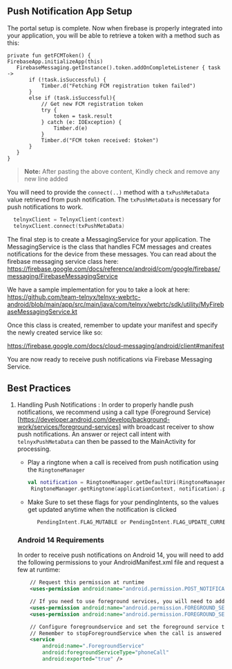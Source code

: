 ## Push Notification App Setup

The portal setup is complete. Now when firebase is properly integrated into your application, you will be able to retrieve a token with a method such as this:

```
private fun getFCMToken() {
FirebaseApp.initializeApp(this)
   FirebaseMessaging.getInstance().token.addOnCompleteListener { task ->
       if (!task.isSuccessful) {
           Timber.d("Fetching FCM registration token failed")
       }
       else if (task.isSuccessful){
           // Get new FCM registration token
           try {
               token = task.result
           } catch (e: IOException) {
               Timber.d(e)
           }
           Timber.d("FCM token received: $token")
       }
   }
}
```

> **Note:** After pasting the above content, Kindly check and remove any new line added

You will need to provide the `connect(..)` method with a `txPushMetaData` value retrieved from push notification.
The `txPushMetaData` is necessary for push notifications to work.

```kotlin
  telnyxClient = TelnyxClient(context)
  telnyxClient.connect(txPushMetaData)
```

The final step is to create a MessagingService for your application. The MessagingService is the class that handles FCM messages and creates notifications for the device from these messages. You can read about the firebase messaging service class here:
https://firebase.google.com/docs/reference/android/com/google/firebase/messaging/FirebaseMessagingService

We have a sample implementation for you to take a look at here:
https://github.com/team-telnyx/telnyx-webrtc-android/blob/main/app/src/main/java/com/telnyx/webrtc/sdk/utility/MyFirebaseMessagingService.kt

Once this class is created, remember to update your manifest and specify the newly created service like so:

https://firebase.google.com/docs/cloud-messaging/android/client#manifest

You are now ready to receive push notifications via Firebase Messaging Service.

## Best Practices
1. Handling Push Notifications : In order to properly handle push notifications, we recommend using a call type (Foreground Service)[https://developer.android.com/develop/background-work/services/foreground-services]
    with broadcast receiver to show push notifications. An answer or reject call intent with `telnyxPushMetaData` can then be passed to the MainActivity for processing.
    - Play a ringtone when a call is received from push notification using the `RingtoneManager`
       ``` kotlin
       val notification = RingtoneManager.getDefaultUri(RingtoneManager.TYPE_RINGTONE)
        RingtoneManager.getRingtone(applicationContext, notification).play()
       ```
    - Make Sure to set these flags for your pendingIntents, so the values get updated anytime when the notification is clicked
        ``` kotlin
           PendingIntent.FLAG_MUTABLE or PendingIntent.FLAG_UPDATE_CURRENT
      ```

   ### Android 14 Requirements
   In order to receive push notifications on Android 14, you will need to add  the following permissions to your AndroidManifest.xml file and request a few at runtime:
   ``` xml
       // Request this permission at runtime
       <uses-permission android:name="android.permission.POST_NOTIFICATIONS" />
   
       // If you need to use foreground services, you will need to add the following permissions
       <uses-permission android:name="android.permission.FOREGROUND_SERVICE"/>
       <uses-permission android:name="android.permission.FOREGROUND_SERVICE_PHONE_CALL"/>
   
       // Configure foregroundservice and set the foreground service type
       // Remember to stopForegroundService when the call is answered or rejected
       <service
           android:name=".ForegroundService"
           android:foregroundServiceType="phoneCall"
           android:exported="true" />
   ```